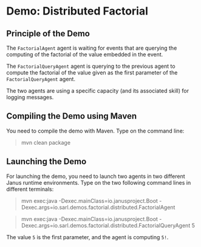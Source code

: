 Demo: Distributed Factorial
===========================

## Principle of the Demo

The `FactorialAgent` agent is waiting for
events that are querying the computing of the factorial of the value embedded in the event.

The `FactorialQueryAgent` agent is querying to the
previous agent to compute the factorial of the value
given as the first parameter of the `FactorialQueryAgent`
agent.

The two agents are using a specific capacity (and its
associated skill) for logging messages.

## Compiling the Demo using Maven

You need to compile the demo with Maven. Type on the command
line:

> mvn clean package

## Launching the Demo

For launching the demo, you need to launch two agents
in two different Janus runtime environments.
Type on the two following command lines in different terminals:

> mvn exec:java
>     -Dexec.mainClass=io.janusproject.Boot
>     -Dexec.args=io.sarl.demos.factorial.distributed.FactorialAgent

> mvn exec:java
>     -Dexec.mainClass=io.janusproject.Boot
>     -Dexec.args=io.sarl.demos.factorial.distributed.FactorialQueryAgent 5

The value `5` is the first parameter, and the agent is
computing `5!`.
